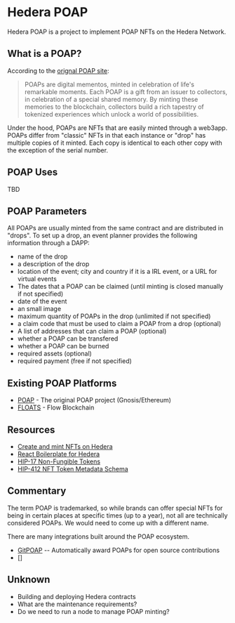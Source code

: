 # Hedera POAP
Hedera POAP is a project to implement POAP NFTs on the Hedera Network.

## What is a POAP?
According to the [orignal POAP site](https://poap.xyz/): 

> POAPs are digital mementos, minted in celebration of life's remarkable moments. Each POAP is a gift from an issuer to
> collectors, in celebration of a special shared memory. By minting these memories to the blockchain, collectors build a
> rich tapestry of tokenized experiences which unlock a world of possibilities.

Under the hood, POAPs are NFTs that are easily minted through a web3app. POAPs differ from "classic" NFTs in that each
instance or "drop" has multiple copies of it minted. Each copy is identical to each other copy with the exception of the
serial number.

## POAP Uses
TBD

## POAP Parameters
All POAPs are usually minted from the same contract and are distributed in "drops". To set up a drop, an event planner
provides the following information through a DAPP:

- name of the drop
- a description of the drop
- location of the event; city and country if it is a IRL event, or a URL for virtual events
- The dates that a POAP can be claimed (until minting is closed manually if not specified)
- date of the event
- an small image
- maximum quantity of POAPs in the drop (unlimited if not specified)
- a claim code that must be used to claim a POAP from a drop (optional)
- A list of addresses that can claim a POAP (optional)
- whether a POAP can be transfered
- whether a POAP can be burned
- required assets (optional)
- required payment (free if not specified)

## Existing POAP Platforms
- [POAP](https://poap.xyz/) - The original POAP project (Gnosis/Ethereum)
- [FLOATS](https://floats.city/) - Flow Blockchain

## Resources
- [Create and mint NFTs on Hedera](https://docs.hedera.com/guides/getting-started/try-examples/create-and-transfer-your-first-nft)
- [React Boilerplate for Hedera](https://github.com/publu/hedera-reactjs-boilerplate)
- [HIP-17 Non-Fungible Tokens](https://hips.hedera.com/hip/hip-17)
- [HIP-412 NFT Token Metadata Schema](https://hips.hedera.com/hip/hip-412)

## Commentary
The term POAP is trademarked, so while brands can offer special NFTs for being in certain places at specific times (up to a year), not all are technically considered POAPs. We would need to come up with a different name.

There are many integrations built around the POAP ecosystem.
- [GitPOAP](https://www.gitpoap.io/) -- Automatically award POAPs for open source contributions
- []

## Unknown
- Building and deploying Hedera contracts
- What are the maintenance requirements?
- Do we need to run a node to manage POAP minting? 
